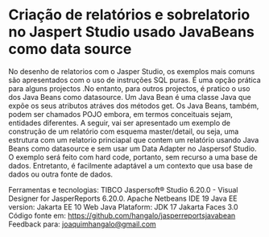 # Criação de relatórios e sobrelatorio no Jaspert Studio usado JavaBeans como data source

No desenho de relatorios com o Jasper Studio, os exemplos mais comuns são apresentados com o uso de instruções SQL puras. É uma opção prática para alguns projectos .No entanto, para outros projectos, é pratico o uso dos Java Beans como datasource.
Um Java Bean é uma classe Java que expõe os seus atributos atráves dos métodos get. Os Java Beans, também,  podem ser chamados POJO embora,  em termos conceituais sejam, entidades diferentes.
A seguir, vai ser apresentado um exemplo de construção de um relatório com esquema master/detail, ou seja, uma estrutura com um relatorio princiapal que contem um relatório usando Java Beans como datasource e sem usar um Data Adapter no Jaspersof Studio.
O exemplo será feito com hard code, portanto, sem recurso a uma base de dados. Entretanto, é facilmente adaptável a um contexto que usa base de dados ou outra fonte de dados.

Ferramentas e tecnologias: 
TIBCO Jaspersoft® Studio 6.20.0 - Visual Designer for JasperReports 6.20.0. 
Apache Netbeans IDE 19
Java EE version: Jakarta EE 10 Web
Java Plataform: JDK 17
Jakarta Faces 3.0
Código fonte em:
https://github.com/hangalo/jasperreportsjavabean
Feedback para: joaquimhangalo@gmail.com
